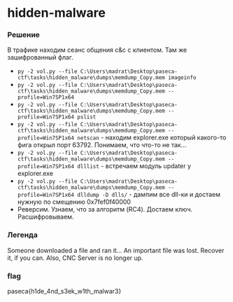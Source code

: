 # hidden-malware
### Решение
В трафике находим сеанс общения c&c с клиентом. Там же зашифрованный флаг. 
- `py -2 vol.py --file C:\Users\madrat\Desktop\paseca-ctf\tasks\hidden_malware\dumps\memdump_Copy.mem imageinfo`
- `py -2 vol.py --file C:\Users\madrat\Desktop\paseca-ctf\tasks\hidden_malware\dumps\memdump_Copy.mem --profile=Win7SP1x64`
- `py -2 vol.py --file C:\Users\madrat\Desktop\paseca-ctf\tasks\hidden_malware\dumps\memdump_Copy.mem --profile=Win7SP1x64 pslist`
- `py -2 vol.py --file C:\Users\madrat\Desktop\paseca-ctf\tasks\hidden_malware\dumps\memdump_Copy.mem --profile=Win7SP1x64 netscan` - находим explorer.exe который какого-то фига открыл порт 63792. Понимаем, что что-то не так...
- `py -2 vol.py --file C:\Users\madrat\Desktop\paseca-ctf\tasks\hidden_malware\dumps\memdump_Copy.mem --profile=Win7SP1x64 dlllist` - встречаем модуль updater у explorer.exe
- `py -2 vol.py --file C:\Users\madrat\Desktop\paseca-ctf\tasks\hidden_malware\dumps\memdump_Copy.mem --profile=Win7SP1x64 dlldump -D dlls/` - дампим все dll-ки и достаем нужную по смещению 0x7fef0f40000
- Реверсим. Узнаем, что за алгоритм (RC4). Достаем ключ. Расшифровываем. 

### Легенда
Someone downloaded a file and ran it... An important file was lost. Recover it, if you can. Also, CNC Server is no longer up.
### flag
paseca{h1de_4nd_s3ek_w1th_malwar3}
